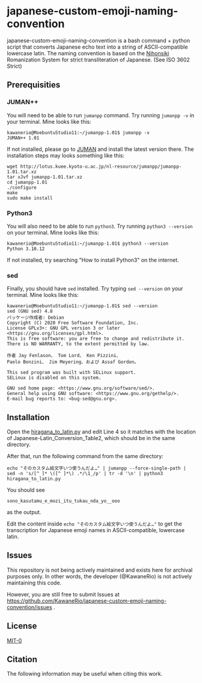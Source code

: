 # japanese-custom-emoji-naming-convention
japanese-custom-emoji-naming-convention is a bash command + python script that converts Japanese echo text into a string of ASCII-compatible lowercase latin. The naming convention is based on the [Nihonsiki](https://en.wikipedia.org/wiki/Nihon-shiki_romanization) Romanization System for strict transliteration of Japanese. (See ISO 3602 Strict)

## Prerequisities

### JUMAN++

You will need to be able to run `jumanpp` command. Try running `jumanpp -v` in your terminal. Mine looks like this:

```
kawanerio@MoebuntuStudio11:~/jumanpp-1.01$ jumanpp -v
JUMAN++ 1.01 
```

If not installed, please go to [JUMAN](https://nlp.ist.i.kyoto-u.ac.jp/?JUMAN%2B%2B) and install the latest version there. The installation steps may looks something like this: 

```
wget http://lotus.kuee.kyoto-u.ac.jp/nl-resource/jumanpp/jumanpp-1.01.tar.xz
tar xJvf jumanpp-1.01.tar.xz
cd jumanpp-1.01
./configure
make
sudo make install
```


### Python3

You will also need to be able to run `python3`. Try running `python3 --version` on your terminal. Mine looks like this:

```
kawanerio@MoebuntuStudio11:~/jumanpp-1.01$ python3 --version
Python 3.10.12
```

If not installed, try searching "How to install Python3" on the internet. 


### sed

Finally, you should have `sed` installed. Try typing `sed --version` on your terminal. Mine looks like this:

```
kawanerio@MoebuntuStudio11:~/jumanpp-1.01$ sed --version
sed (GNU sed) 4.8
パッケージ作成者: Debian
Copyright (C) 2020 Free Software Foundation, Inc.
License GPLv3+: GNU GPL version 3 or later <https://gnu.org/licenses/gpl.html>.
This is free software: you are free to change and redistribute it.
There is NO WARRANTY, to the extent permitted by law.

作者 Jay Fenlason、 Tom Lord、 Ken Pizzini、
Paolo Bonzini、 Jim Meyering、および Assaf Gordon。

This sed program was built with SELinux support.
SELinux is disabled on this system.

GNU sed home page: <https://www.gnu.org/software/sed/>.
General help using GNU software: <https://www.gnu.org/gethelp/>.
E-mail bug reports to: <bug-sed@gnu.org>.
```



## Installation

Open the [hiragana_to_latin.py](https://github.com/KawaneRio/japanese-custom-emoji-naming-convention/blob/main/hiragana_to_latin.py) and edit Line 4 so it matches with the location of Japanese-Latin_Conversion_Table2, which should be in the same directory.

After that, run the following command from the same directory:

```
echo "そのカスタム絵文字いつ使うんだよ…" | jumanpp --force-single-path | sed -n 's/[^ ]* \([^ ]*\) .*/\1_/p' | tr -d '\n' | python3 hiragana_to_latin.py
```

You should see 

```
sono_kasutamu_e_mozi_itu_tukau_nda_yo__ooo
```

as the output.


Edit the content inside `echo "そのカスタム絵文字いつ使うんだよ…"` to get the transcription for Japanese emoji names in ASCII-compatible, lowercase latin.


## Issues

This repository is not being actively maintained and exists here for archival purposes only. In other words, the developer (@KawaneRio) is not actively maintaining this code.

However, you are still free to submit Issues at https://github.com/KawaneRio/japanese-custom-emoji-naming-convention/issues . 


## License

[MIT-0](https://github.com/aws/mit-0)




## Citation

The following information may be useful when citing this work.

```

```
